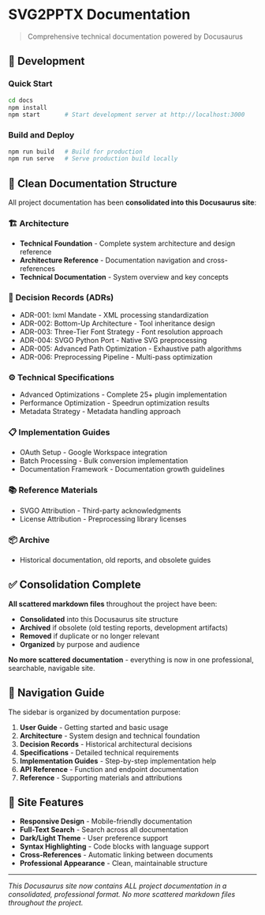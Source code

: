 # SVG2PPTX Documentation

> Comprehensive technical documentation powered by Docusaurus

## 🚀 Development

### Quick Start
```bash
cd docs
npm install
npm start       # Start development server at http://localhost:3000
```

### Build and Deploy
```bash
npm run build   # Build for production
npm run serve   # Serve production build locally
```

## 📁 Clean Documentation Structure

All project documentation has been **consolidated into this Docusaurus site**:

### 🏗️ **Architecture**
- **Technical Foundation** - Complete system architecture and design reference
- **Architecture Reference** - Documentation navigation and cross-references
- **Technical Documentation** - System overview and key concepts

### 🎯 **Decision Records (ADRs)**
- ADR-001: lxml Mandate - XML processing standardization
- ADR-002: Bottom-Up Architecture - Tool inheritance design
- ADR-003: Three-Tier Font Strategy - Font resolution approach
- ADR-004: SVGO Python Port - Native SVG preprocessing
- ADR-005: Advanced Path Optimization - Exhaustive path algorithms
- ADR-006: Preprocessing Pipeline - Multi-pass optimization

### ⚙️ **Technical Specifications**
- Advanced Optimizations - Complete 25+ plugin implementation
- Performance Optimization - Speedrun optimization results
- Metadata Strategy - Metadata handling approach

### 📋 **Implementation Guides**
- OAuth Setup - Google Workspace integration
- Batch Processing - Bulk conversion implementation
- Documentation Framework - Documentation growth guidelines

### 📚 **Reference Materials**
- SVGO Attribution - Third-party acknowledgments
- License Attribution - Preprocessing library licenses

### 📦 **Archive**
- Historical documentation, old reports, and obsolete guides

## ✅ **Consolidation Complete**

**All scattered markdown files** throughout the project have been:
- **Consolidated** into this Docusaurus site structure
- **Archived** if obsolete (old testing reports, development artifacts)
- **Removed** if duplicate or no longer relevant
- **Organized** by purpose and audience

**No more scattered documentation** - everything is now in one professional, searchable, navigable site.

## 🎯 Navigation Guide

The sidebar is organized by documentation purpose:

1. **User Guide** - Getting started and basic usage
2. **Architecture** - System design and technical foundation
3. **Decision Records** - Historical architectural decisions
4. **Specifications** - Detailed technical requirements
5. **Implementation Guides** - Step-by-step implementation help
6. **API Reference** - Function and endpoint documentation
7. **Reference** - Supporting materials and attributions

## 🔧 Site Features

- **Responsive Design** - Mobile-friendly documentation
- **Full-Text Search** - Search across all documentation
- **Dark/Light Theme** - User preference support
- **Syntax Highlighting** - Code blocks with language support
- **Cross-References** - Automatic linking between documents
- **Professional Appearance** - Clean, maintainable structure

---

*This Docusaurus site now contains ALL project documentation in a consolidated, professional format. No more scattered markdown files throughout the project.*
